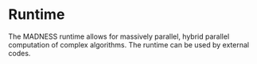 # Runtime

The MADNESS runtime allows for massively parallel, hybrid parallel computation of 
complex algorithms. The runtime can be used by external codes.